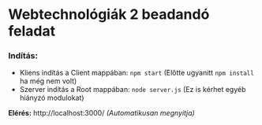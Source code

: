 # Webtechnológiák 2 beadandó feladat

### Indítás:

* Kliens indítás a Client mappában: `npm start` (Előtte ugyanitt `npm install` ha még nem volt)
* Szerver indítás a Root mappában: `node server.js` (Ez is kérhet egyéb hiányzó modulokat)

**Elérés:** http://localhost:3000/ *(Automatikusan megnyitja)*
